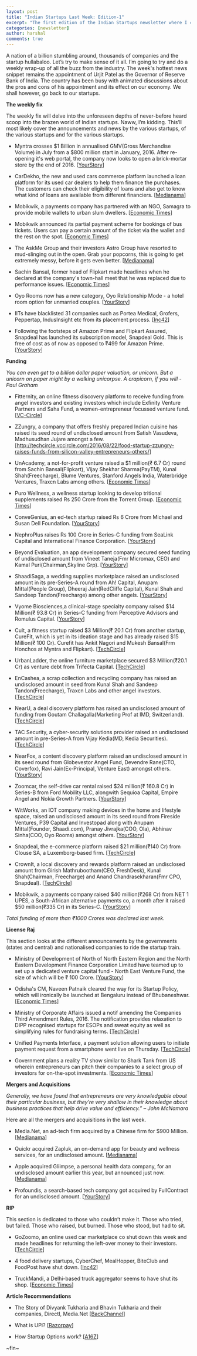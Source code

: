 ```yaml
---
layout: post
title: "Indian Startups Last Week: Edition-1"
excerpt: "The first edition of the Indian Startups newsletter where I curate the what went down in the ecosystem last week."
categories: [newsletter]
author: harshal
comments: true
---
```


A nation of a billion stumbling around, thousands of companies and the startup hullabaloo. Let’s try to make sense of it all. I’m going to try and do a weekly wrap-up of all the buzz from the industry. The week's hottest news snippet remains the appointment of Urjit Patel as the Governor of Reserve Bank of India. The country has been busy with animated discussions about the pros and cons of his appointment and its effect on our economy. We shall however, go back to our startups.

**The weekly fix**

The weekly fix will delve into the unforeseen depths of never-before heard scoop into the brazen world of Indian startups. Naww, I’m kidding. This’ll most likely cover the announcements and news by the various startups, of the various startups and for the various startups.

* Myntra crosses $1 Billion in annualised GMV(Gross Merchandise Volume) in July from a $800 million start in January, 2016. After re-opening it's web portal, the company now looks to open a brick-mortar store by the end of 2016. [[YourStory](https://yourstory.com/2016/08/myntra-offline-store/)]

* CarDekho, the new and used cars commerce platform launched a loan platform for its used car dealers to help them finance the purchases. The customers can check their eligibility of loans and also get to know what kind of loans are available from different financiers. [[Medianama](http://www.medianama.com/2016/08/223-cardekho-loan-platform/)]

* Mobikwik, a payments company has partnered with an NGO, Samagra to provide mobile wallets to urban slum dwellers. [[Economic Times](http://economictimes.indiatimes.com/small-biz/startups/mobikwik-to-provide-mobile-wallets-to-slum-dwellers-with-ngo-samagra/articleshow/53836152.cms)]

* Mobikwik announced its partial payment scheme for bookings of bus tickets. Users can pay a certain amount of the ticket via the wallet and the rest on the spot. [[Economic Times](http://economictimes.indiatimes.com/small-biz/startups/mobikwik-launches-partial-payment-option-for-bus-tickets-booking/articleshow/53825584.cms)]

* The AskMe Group and their investors Astro Group have resorted to mud-slinging out in the open. Grab your popcorns, this is going to get extremely messy, before it gets even better. [[Medianama](http://www.medianama.com/2016/08/223-astro-getit-forensic-audit/)]

* Sachin Bansal, former head of Flipkart made headlines when he declared at the company's town-hall meet that he was replaced due to performance issues. [[Economic Times](http://economictimes.indiatimes.com/small-biz/startups/articlelist/msid-11993050,page-2.cms)]

* Oyo Rooms now has a new category, Oyo Relationship Mode - a hotel room option for unmarried couples. [[YourStory](https://yourstory.com/2016/08/oyo-relationship-mode/)]

* IITs have blacklisted 31 companies such as Portea Medical, Grofers, Peppertap, IndusInsight etc from its placement process. [[Inc42](https://inc42.com/flash-feed/31-ban-iit-placements/)]

* Following the footsteps of Amazon Prime and Flipkart Assured, Snapdeal has launched its subscription model, Snapdeal Gold. This is free of cost as of now as opposed to ₹499 for Amazon Prime. [[YourStory](https://yourstory.com/2016/08/snapdeal-gold/)]

**Funding**

*You can even get to a billion dollar paper valuation, or unicorn. But a unicorn on paper might by a walking unicorpse. A crapicorn, if you will - Paul Graham*


* Fitternity, an online fitness discovery platform to receive funding from angel investors and existing investors which include Exfinity Venture Partners and Saha Fund, a women-entrepreneur focussed venture fund. [[VC-Circle](http://techcircle.vccircle.com/2016/08/22/exclusive-saha-fund-exfinity-others-to-back-online-fitness-discovery-platform-fitternity/)]

* ZZungry, a company that offers freshly prepared Indian cuisine has raised its seed round of undisclosed amount from Satish Vasudeva, Madhusudhan Jujare amongst a few. [http://techcircle.vccircle.com/2016/08/22/food-startup-zzungry-raises-funds-from-silicon-valley-entrepreneurs-others/]

* UnAcademy, a not-for-profit venture raised a $1 million(₹ 6.7 Cr) round from Sachin Bansal(Flipkart), Vijay Shekhar Sharma(PayTM), Kunal Shah(Freecharge), Blume Ventures, Stanford Angels India, Waterbridge Ventures, Traxcn Labs among others. [[Economic Times](http://economictimes.indiatimes.com/small-biz/startups/sachin-bansal-vijay-shekhar-sharma-and-kunal-shah-join-hands-to-back-unacademy-along-with-blume-ventures/articleshow/53834379.cms)]

* Puro Wellness, a wellness startup looking to develop tritional supplements raised Rs 250 Crore from the Torrent Group. [[Economic Times](http://economictimes.indiatimes.com/small-biz/startups/torrent-loads-puro-wellness-with-rs-250-cr/articleshow/53804046.cms)]

* ConveGenius, an ed-tech startup raised Rs 6 Crore from Michael and Susan Dell Foundation. [[YourStory](https://yourstory.com/2016/08/convegenius-funding-2/)]

* NephroPlus raises Rs 100 Crore in Series-C funding from SeaLink Capital and International Finance Corporation. [[YourStory](https://yourstory.com/2016/08/nephroplus-funding/)]

* Beyond Evaluation, an app development company secured seed funding of undisclosed amount from Vineet Taneja(Fmr Micromax, CEO) and Kamal Puri(Chairman,Skyline Grp). [[YourStory](https://yourstory.com/2016/08/beyond-evolution-seed-funding/)]

* ShaadiSaga, a wedding supplies marketplace raised an undisclosed amount in its pre-Series-A round from Ah! Capital, Anupam Mittal(People Group), Dheeraj Jain(RedCliffe Capital), Kunal Shah and Sandeep Tandon(Freecharge) among other angels. [[YourStory](https://yourstory.com/2016/08/shaadisaga-funding/)]

* Vyome Biosciences,a clinical-stage specialty company raised $14 Million(₹ 93.8 Cr) in Series-C funding from Perceptive Advisors and Romulus Capital. [[YourStory](https://yourstory.com/2016/08/vyome-biosciences-funding-series-c/)]

* Cult, a fitness startup raised $3 Million(₹ 20.1 Cr) from another startup, CureFit, which is yet in its ideation stage and has already raised $15 Million(₹ 100 Cr). Curefit has Ankit Nagori and Mukesh Bansal(Frm Honchos at Myntra and Flipkart). [[TechCircle](http://techcircle.vccircle.com/2016/08/24/cult-raises-3-mn-from-mukesh-bansal-and-ankit-nagoris-curefit/)]

* UrbanLadder, the online furniture marketplace secured $3 Million(₹20.1 Cr) as venture debt from Trifecta Capital. [[TechCircle](http://techcircle.vccircle.com/2016/08/24/trifecta-capital-lends-3-mn-venture-debt-to-urban-ladder/)]

* EnCashea, a scrap collection and recycling company has raised an undisclosed amount in seed from Kunal Shah and Sandeep Tandon(Freecharge), Traxcn Labs and other angel investors. [[TechCircle](http://techcircle.vccircle.com/2016/08/23/exclusive-encashea-in-talks-to-buy-smaller-rival-raddiman-raises-funding-from-kunal-shah-others/)]
* NearU, a deal discovery platform has raised an undisclosed amount of funding from Goutam Challagalla(Marketing Prof at IMD, Switzerland). [[TechCircle](http://techcircle.vccircle.com/2016/08/23/marketing-guru-goutam-challagalla-invests-in-deal-discovery-app-nearu/)]

* TAC Security, a cyber-security solutions provider raised an undisclosed amount in pre-Series-A from Vijay Kedia(MD, Kedia Securities). [[TechCircle](http://techcircle.vccircle.com/2016/08/23/cybersecurity-startup-tac-security-gets-pre-series-a-funding/)]

* NearFox, a content discovery platform raised an undisclosed amount in its seed round from Globevestor Angel Fund, Devendre Rane(CTO, Coverfox), Ravi Jain(Ex-Principal, Venture East) amongst others. [[YourStory](https://yourstory.com/2016/08/nearfox-funding/)]

* Zoomcar, the self-drive car rental raised $24 million(₹ 160.8 Cr) in Series-B from Ford Mobility LLC, alongwith Sequioa Capital, Empire Angel and Nokia Growth Partners. [[YourStory](https://yourstory.com/2016/08/zoomcar-funding-series-b/)]

* WitWorks, an IOT company making devices in the home and lifestyle space, raised an undisclosed amount in its seed round from Fireside Ventures, P39 Capital and Investopad along with Anupam Mittal(Founder, Shaadi.com), Pranay Jivrajka(COO, Ola), Abhinav Sinha(COO, Oyo Rooms) amongst others. [[YourStory](https://yourstory.com/2016/08/witworks-funding/)]

* Snapdeal, the e-commerce platform raised $21 million(₹140 Cr) from Clouse SA, a Luxemborg-based firm. [[TechCircle](http://techcircle.vccircle.com/2016/08/26/snapdeal-secures-21-mn-from-luxembourg-fund-house/)]

* CrownIt, a local discovery and rewards platform raised an undisclosed amount from Girish Mathrubootham(CEO, FreshDesk), Kunal Shah(Chairman, Freecharge) and Anand Chandrasekharan(Fmr CPO, Snapdeal). [[TechCircle](http://techcircle.vccircle.com/2016/08/26/crownit-raises-funding-from-girish-mathrubootham-kunal-shah-and-anand-chandrasekaran/)]

* Mobikwik, a payments company raised $40 million(₹268 Cr) from NET 1 UPES, a South-African alternative payments co, a month after it raised $50 million(₹335 Cr) in its Series-C. [[YourStory](https://yourstory.com/2016/08/mobikwik-funding/)]

*Total funding of more than ₹1000 Crores was declared last week.* 

**License Raj**

This section looks at the different announcements by the governments (states and central) and nationalised companies to ride the startup train.

* Ministry of Development of North of North Eastern Region and the North Eastern Development Finance Corporation Limited have teamed up to set up a dedicated venture capital fund - North East Venture Fund, the size of which will be ₹ 100 Crore. [[YourStory](https://yourstory.com/2016/08/startups-northeast/)]

* Odisha's CM, Naveen Patnaik cleared the way for its Startup Policy, which will ironically be launched at Bengaluru instead of Bhubaneshwar. [[Economic Times](http://economictimes.indiatimes.com/small-biz/startups/odisha-to-help-set-up-1000-startups-in-five-years/articleshow/53831464.cms)]

* Ministry of Corporate Affairs issued a notif amending the Companies Third Amendment Rules, 2016. The notification provides relaxation to DIPP recognised startups for ESOPs and sweat equity as well as simplifying rules for fundraising terms. [[TechCircle](http://techcircle.vccircle.com/2016/08/23/good-news-for-startups-amendment-in-companies-share-capital-debenture-third-amendment-rules/)]

* Unified Payments Interface, a payment solution allowing users to initiate payment request from a smartphone went live on Thursday. [[TechCircle](http://techcircle.vccircle.com/2016/08/25/start-shopping-paying-bills-from-mobile-as-unified-payments-interface-goes-live/)]

* Government plans a reality TV show similar to Shark Tank from US wherein entrepreneurs can pitch their companies to a select group of investors for on-the-spot investments. [[Economic Times](http://economictimes.indiatimes.com/small-biz/startups/government-plans-reality-show-dedicated-channel-for-wannabe-entrepreneurs/articleshow/53865295.cms)]

**Mergers and Acquisitions**

*Generally, we have found that entrepreneurs are very knowledgable about their particular business, but they’re very shallow in their knowledge about business practices that help drive value and efficiency.” – John McNamara*

Here are all the mergers and acquisitions in the last week.

* Media.Net, an ad-tech firm acquired by a Chinese firm for $900 Million. [[Medianama](http://www.medianama.com/2016/08/223-media-net-acquired/)]

* Quickr acquired Zapluk, an on-demand app for beauty and wellness services, for an undisclosed amount. [[Medianama](http://www.medianama.com/2016/08/223-quikr-acquires-zapluk/)]

* Apple acquired Gliimpse, a personal health data company, for an undisclosed amount earlier this year, but announced just now. [[Medianama](http://www.medianama.com/2016/08/223-apple-acquires-gliimpse/)]

* Profoundis, a search-based tech company got acquired by FullContract for an undisclosed amount. [[YourStory](https://yourstory.com/2016/08/fullcontact-acquires-profoundis/)]

**RIP**

This section is dedicated to those who couldn’t make it. Those who tried, but failed. Those who raised, but burned. Those who stood, but had to sit.

* GoZoomo, an online used car marketplace co shut down this week and made headlines for returning the left-over money to their investors. [[TechCircle](http://techcircle.vccircle.com/2016/08/26/used-car-marketplace-gozoomo-shuts-shop-returns-remaining-capital-to-investors/)]

* 4 food delivery startups, CyberChef, MealHopper, BiteClub and FoodPost have shut down. [[Inc42](https://inc42.com/buzz/food-aggregator-shutdown/)]

* TruckMandi, a Delhi-based truck aggregator seems to have shut its shop. [[Economic Times](http://techcircle.vccircle.com/2016/08/26/exclusive-inter-city-truck-aggregator-truck-mandi-goes-off-track/)]


**Article Recommendations**

* The Story of Divyank Tukharia and Bhavin Tukharia and their companies, DirectI, Media.Net [[BackChannel](https://backchannel.com/two-decades-ago-he-borrowed-500-from-his-dad-ef20be70f8f9#.84ipgwg99)]

* What is UPI? [[Razorpay](https://razorpay.com/blog/what-is-upi/)]

* How Startup Options work? [[A16Z](http://a16z.com/2016/08/24/options-ownership/?utm_campaign=Mattermark+Daily&utm_source=hs_email&utm_medium=email&utm_content=33386773&_hsenc=p2ANqtz-8Yh06XfJ07IS_elY10dP8tl6Et3vg0oGecP6iW9E-6_zYuCaUP_bMpOXOVidvEs8wUZwZMrYurXUBx4DrTCsDpEFYUNA&_hsmi=33386773)]

~fin~
